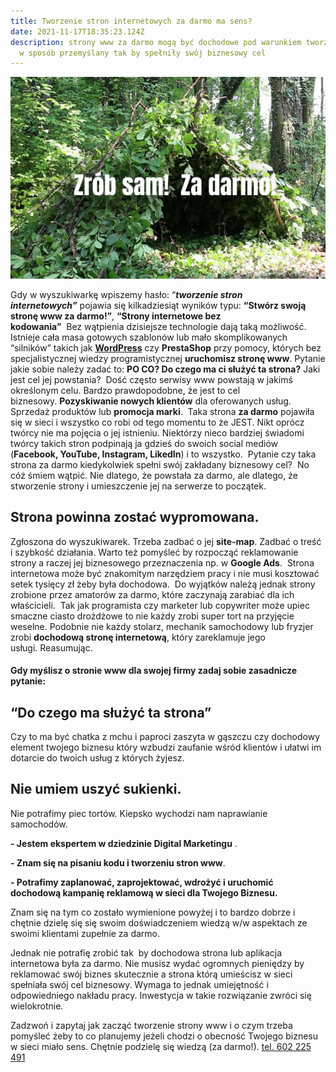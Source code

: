 ```yaml
---
title: Tworzenie stron internetowych za darmo ma sens?
date: 2021-11-17T18:35:23.124Z
description: strony www za darmo mogą być dochodowe pod warunkiem tworzenia ich
  w sposób przemyślany tak by spełniły swój biznesowy cel
---
```

![amatorska strona internetowa jak chatka z mchu i paproci w środku lsu](za-darmo-tanio-zrob-sam.jpg "Amatorka strona internetowa")

Gdy w wyszukiwarkę wpiszemy hasło: “***tworzenie stron internetowych”*** pojawia się kilkadziesiąt wyników typu: **“Stwórz swoją stronę www za darmo!”**, **“Strony internetowe bez kodowania”**  Bez wątpienia dzisiejsze technologie dają taką możliwość. Istnieje cała masa gotowych szablonów lub mało skomplikowanych “silników” takich jak **[WordPress](https://modernb2c.pl/strona-oparta-na-wordpress-zalety-wady-koszt-wdrozenia/)** czy **PrestaShop** przy pomocy, których bez specjalistycznej wiedzy programistycznej **uruchomisz stronę www**. Pytanie jakie sobie należy zadać to: **PO CO? Do czego ma ci służyć ta strona?** Jaki jest cel jej powstania?  Dość często serwisy www powstają w jakimś określonym celu. Bardzo prawdopodobne, że jest to cel biznesowy. **Pozyskiwanie nowych klientów** dla oferowanych usług. Sprzedaż produktów lub **promocja marki**.  Taka strona **za darmo** pojawiła się w sieci i wszystko co robi od tego momentu to że JEST. Nikt oprócz twórcy nie ma pojęcia o jej istnieniu. Niektórzy nieco bardziej świadomi twórcy takich stron podpinają ja gdzieś do swoich social mediów (**Facebook, YouTube, Instagram, LikedIn**) i to wszystko.  Pytanie czy taka strona za darmo kiedykolwiek spełni swój zakładany biznesowy cel?  No cóż śmiem wątpić. Nie dlatego, że powstała za darmo, ale dlatego, że stworzenie strony i umieszczenie jej na serwerze to początek. 

## Strona powinna zostać wypromowana.

Zgłoszona do wyszukiwarek. Trzeba zadbać o jej **site-map**. Zadbać o treść i szybkość działania. Warto też pomyśleć by rozpocząć reklamowanie strony a raczej jej biznesowego przeznaczenia np. w **Google Ads**.  Strona internetowa może być znakomitym narzędziem pracy i nie musi kosztować setek tysięcy zł żeby była dochodowa.  Do wyjątków należą jednak strony zrobione przez amatorów za darmo, które zaczynają zarabiać dla ich właścicieli.  Tak jak programista czy marketer lub copywriter może upiec smaczne ciasto drożdżowe to nie każdy zrobi super tort na przyjęcie weselne. Podobnie nie każdy stolarz, mechanik samochodowy lub fryzjer zrobi **dochodową stronę internetową**, który zareklamuje jego usługi. Reasumując.

#### Gdy myślisz o stronie www dla swojej firmy zadaj sobie zasadnicze pytanie:

## “Do czego ma służyć ta strona”

Czy to ma być chatka z mchu i paproci zaszyta w gąszczu czy dochodowy element twojego biznesu który wzbudzi zaufanie wśród klientów i ułatwi im dotarcie do twoich usług z których żyjesz. 

## **Nie umiem uszyć sukienki.**

Nie potrafimy piec tortów. Kiepsko wychodzi nam naprawianie samochodów.

 **\- Jestem ekspertem w dziedzinie Digital Marketingu** . 

**\- Znam się na pisaniu kodu i tworzeniu stron www**. 

**\- Potrafimy zaplanować, zaprojektować, wdrożyć i uruchomić dochodową kampanię reklamową w sieci dla Twojego Biznesu.** 

Znam się na tym co zostało wymienione powyżej i to bardzo dobrze i chętnie dzielę się  się swoim doświadczeniem wiedzą  w/w aspektach ze swoimi klientami zupełnie za darmo. 

Jednak nie potrafię zrobić tak  by dochodowa strona lub aplikacja internetowa była za darmo. Nie musisz wydać ogromnych pieniędzy by reklamować swój biznes skutecznie a strona którą umieścisz w sieci spełniała swój cel biznesowy. Wymaga to jednak umiejętność i odpowiedniego nakładu pracy. Inwestycja w takie rozwiązanie zwróci się wielokrotnie. 

Zadzwoń i zapytaj jak zacząć tworzenie strony www i o czym trzeba pomyśleć żeby to co planujemy jeżeli chodzi o obecność Twojego biznesu w sieci miało sens. Chętnie podzielę się wiedzą (za darmo!). [tel. 602 225 491](tel://+48602225491)